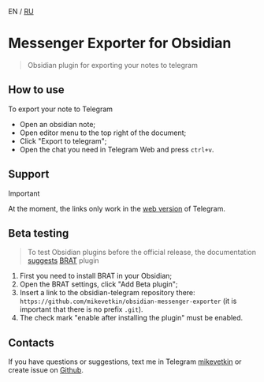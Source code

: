 EN / [RU](https://github.com/mikevetkin/obsidian-telegram/blob/main/README.ru.md)

# Messenger Exporter for Obsidian

> Obsidian plugin for exporting your notes to telegram

## How to use

To export your note to Telegram

- Open an obsidian note;
- Open editor menu to the top right of the document;
- Click "Export to telegram";
- Open the chat you need in Telegram Web and press `ctrl+v`.

## Support

> [!IMPORTANT]
> At the moment, the links only work in the [web version](https://web.telegram.org/) of Telegram.

## Beta testing

> To test Obsidian plugins before the official release, the documentation [suggests](https://docs.obsidian.md/Plugins/Releasing/Beta-testing+plugins) [BRAT](obsidian://show-plugin?id=obsidian42-brat) plugin

1. First you need to install BRAT in your Obsidian;
2. Open the BRAT settings, click "Add Beta plugin";
3. Insert a link to the obsidian-telegram repository there: `https://github.com/mikevetkin/obsidian-messenger-exporter` (it is important that there is no prefix `.git`).
4. The check mark "enable after installing the plugin" must be enabled.

## Contacts

If you have questions or suggestions, text me in Telegram [mikevetkin](https://mikevetkin.t.me) or create issue on [Github](https://github.com/mikevetkin/obsidian-telegram).
